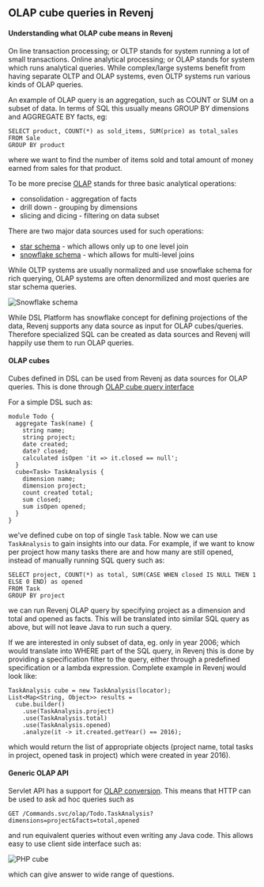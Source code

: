 ## OLAP cube queries in Revenj

#### Understanding what OLAP cube means in Revenj

On line transaction processing; or OLTP stands for system running a lot of small transactions.
Online analytical processing; or OLAP stands for system which runs analytical queries.
While complex/large systems benefit from having separate OLTP and OLAP systems, even OLTP systems run various kinds of OLAP queries.

An example of OLAP query is an aggregation, such as COUNT or SUM on a subset of data.
In terms of SQL this usually means GROUP BY dimensions and AGGREGATE BY facts, eg:

    SELECT product, COUNT(*) as sold_items, SUM(price) as total_sales
    FROM Sale
    GROUP BY product

where we want to find the number of items sold and total amount of money earned from sales for that product.

To be more precise [OLAP](https://en.wikipedia.org/wiki/OLAP_cube) stands for three basic analytical operations:

 * consolidation - aggregation of facts
 * drill down - grouping by dimensions
 * slicing and dicing - filtering on data subset

There are two major data sources used for such operations:

 * [star schema](https://en.wikipedia.org/wiki/Star_schema) - which allows only up to one level join
 * [snowflake schema](https://en.wikipedia.org/wiki/Snowflake_schema) - which allows for multi-level joins

While OLTP systems are usually normalized and use snowflake schema for rich querying, OLAP systems are often denormilized and most queries are star schema queries.

![Snowflake schema](pictures/snowflake-schema.png)

While DSL Platform has snowflake concept for defining projections of the data, Revenj supports any data source as input for OLAP cubes/queries.
Therefore specialized SQL can be created as data sources and Revenj will happily use them to run OLAP queries.

#### OLAP cubes

Cubes defined in DSL can be used from Revenj as data sources for OLAP queries.
This is done through [OLAP cube query interface](https://github.com/ngs-doo/revenj/blob/master/java/revenj-core/src/main/java/org/revenj/patterns/OlapCubeQuery.java)

For a simple DSL such as:

    module Todo {
      aggregate Task(name) {
        string name;
		string project;
        date created;
        date? closed;
		calculated isOpen 'it => it.closed == null';
      }
      cube<Task> TaskAnalysis {
        dimension name;
		dimension project;
        count created total;
		sum closed;
		sum isOpen opened;
      }
    }

we've defined cube on top of single `Task` table. Now we can use `TaskAnalysis` to gain insights into our data.
For example, if we want to know per project how many tasks there are and how many are still opened, instead of manually running SQL query such as:

    SELECT project, COUNT(*) as total, SUM(CASE WHEN closed IS NULL THEN 1 ELSE 0 END) as opened
    FROM Task
    GROUP BY project

we can run Revenj OLAP query by specifying project as a dimension and total and opened as facts.
This will be translated into similar SQL query as above, but will not leave Java to run such a query.

If we are interested in only subset of data, eg. only in year 2006; which would translate into WHERE part of the SQL query, in Revenj this is done by providing a specification filter to the query, either through a predefined specification or a lambda expression.
Complete example in Revenj would look like:

    TaskAnalysis cube = new TaskAnalysis(locator);
    List<Map<String, Object>> results =
      cube.builder()
        .use(TaskAnalysis.project)
        .use(TaskAnalysis.total)
        .use(TaskAnalysis.opened)
        .analyze(it -> it.created.getYear() == 2016);

which would return the list of appropriate objects (project name, total tasks in project, opened task in project) which were created in year 2016).

#### Generic OLAP API

Servlet API has a support for [OLAP conversion](https://github.com/ngs-doo/revenj/blob/master/java/revenj-servlet/src/main/java/org/revenj/server/servlet/StandardServlet.java).
This means that HTTP can be used to ask ad hoc queries such as

    GET /Commands.svc/olap/Todo.TaskAnalysis?dimensions=project&facts=total,opened

and run equivalent queries without even writing any Java code.
This allows easy to use client side interface such as:

![PHP cube](pictures/cube-filter.png)

which can give answer to wide range of questions.
